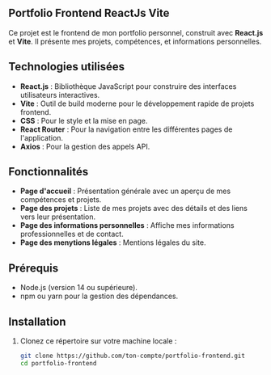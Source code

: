 ## Portfolio Frontend ReactJs Vite

Ce projet est le frontend de mon portfolio personnel, construit avec **React.js** et **Vite**. Il présente mes projets, compétences, et informations personnelles.

## Technologies utilisées

- **React.js** : Bibliothèque JavaScript pour construire des interfaces utilisateurs interactives.
- **Vite** : Outil de build moderne pour le développement rapide de projets frontend.
- **CSS** : Pour le style et la mise en page.
- **React Router** : Pour la navigation entre les différentes pages de l'application.
- **Axios** : Pour la gestion des appels API.

## Fonctionnalités

- **Page d'accueil** : Présentation générale avec un aperçu de mes compétences et projets.
- **Page des projets** : Liste de mes projets avec des détails et des liens vers leur présentation.
- **Page des informations personnelles** : Affiche mes informations professionnelles et de contact.
- **Page des menytions légales** : Mentions légales du site.

## Prérequis

- Node.js (version 14 ou supérieure).
- npm ou yarn pour la gestion des dépendances.

## Installation

1. Clonez ce répertoire sur votre machine locale :

   ```bash
   git clone https://github.com/ton-compte/portfolio-frontend.git
   cd portfolio-frontend

